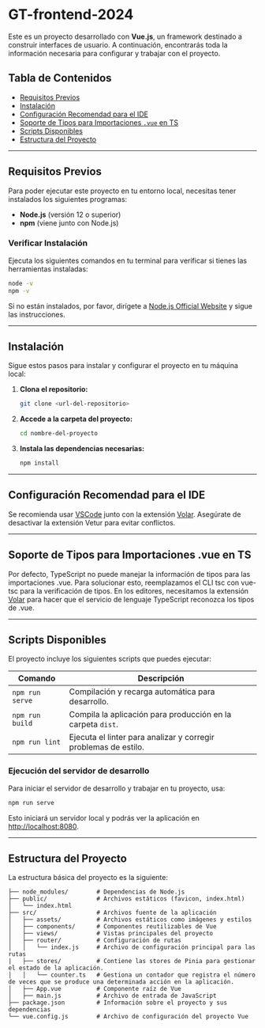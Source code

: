 # GT-frontend-2024

Este es un proyecto desarrollado con **Vue.js**, un framework destinado a construir interfaces de usuario. A continuación, encontrarás toda la información necesaria para configurar y trabajar con el proyecto.

## Tabla de Contenidos
- [Requisitos Previos](#requisitos-previos)
- [Instalación](#instalación)
- [Configuración Recomendad para el IDE](#configuración-recomendada-para-el-ide)
- [Soporte de Tipos para Importaciones `.vue` en TS](#soporte-de-tipos-para-importaciones-vue-en-ts)
- [Scripts Disponibles](#scripts-disponibles)
- [Estructura del Proyecto](#estructura-del-proyecto) 

---

## Requisitos Previos

Para poder ejecutar este proyecto en tu entorno local, necesitas tener instalados los siguientes programas:

- **Node.js** (versión 12 o superior)
- **npm** (viene junto con Node.js)

### Verificar Instalación

Ejecuta los siguientes comandos en tu terminal para verificar si tienes las herramientas instaladas:

```bash
node -v
npm -v
```
Si no están instalados, por favor, dirígete a [Node.js Official Website](https://nodejs.org/) y sigue las instrucciones.

---

## Instalación

Sigue estos pasos para instalar y configurar el proyecto en tu máquina local:

1. **Clona el repositorio:**

    ```bash
    git clone <url-del-repositorio>
    ```

2. **Accede a la carpeta del proyecto:**

    ```bash
    cd nombre-del-proyecto
    ```

3. **Instala las dependencias necesarias:**

    ```bash
    npm install
    ```
---

## Configuración Recomendad para el IDE
Se recomienda usar [VSCode](https://code.visualstudio.com/)  junto con la extensión [Volar](https://marketplace.visualstudio.com/items?itemName=Vue.volar). Asegúrate de desactivar la extensión Vetur para evitar conflictos.

---

## Soporte de Tipos para Importaciones .vue en TS
Por defecto, TypeScript no puede manejar la información de tipos para las importaciones .vue. Para solucionar esto, reemplazamos el CLI tsc con vue-tsc para la verificación de tipos. En los editores, necesitamos la extensión [Volar](https://marketplace.visualstudio.com/items?itemName=Vue.volar) para hacer que el servicio de lenguaje TypeScript reconozca los tipos de .vue.

---

## Scripts Disponibles

El proyecto incluye los siguientes scripts que puedes ejecutar:

| Comando              | Descripción                                                          |
| -------------------- | -------------------------------------------------------------------- |
| `npm run serve`       | Compilación y recarga automática para desarrollo.                    |
| `npm run build`       | Compila la aplicación para producción en la carpeta `dist`.          |
| `npm run lint`        | Ejecuta el linter para analizar y corregir problemas de estilo.      |

### Ejecución del servidor de desarrollo

Para iniciar el servidor de desarrollo y trabajar en tu proyecto, usa:

```bash
npm run serve
```
Esto iniciará un servidor local y podrás ver la aplicación en [http://localhost:8080](http://localhost:8080).

---
## Estructura del Proyecto

La estructura básica del proyecto es la siguiente:

```plaintext
├── node_modules/        # Dependencias de Node.js
├── public/              # Archivos estáticos (favicon, index.html)
│   └── index.html
├── src/                 # Archivos fuente de la aplicación
│   ├── assets/          # Archivos estáticos como imágenes y estilos
│   ├── components/      # Componentes reutilizables de Vue
│   ├── views/           # Vistas principales del proyecto
│   ├── router/          # Configuración de rutas
│   │   └── index.js     # Archivo de configuración principal para las rutas
|   ├── stores/          # Contiene las stores de Pinia para gestionar el estado de la aplicación.
│   │   └── counter.ts   # Gestiona un contador que registra el número de veces que se produce una determinada acción en la aplicación.
│   ├── App.vue          # Componente raíz de Vue
│   ├── main.js          # Archivo de entrada de JavaScript
├── package.json         # Información sobre el proyecto y sus dependencias
└── vue.config.js        # Archivo de configuración del proyecto Vue
``` 
